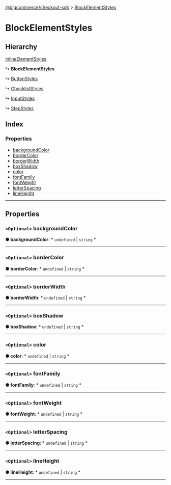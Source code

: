 [@bigcommerce/checkout-sdk](../README.md) > [BlockElementStyles](../interfaces/blockelementstyles.md)

# BlockElementStyles

## Hierarchy

 [InlineElementStyles](inlineelementstyles.md)

**↳ BlockElementStyles**

↳  [ButtonStyles](buttonstyles.md)

↳  [ChecklistStyles](checkliststyles.md)

↳  [InputStyles](inputstyles.md)

↳  [StepStyles](stepstyles.md)

## Index

### Properties

* [backgroundColor](blockelementstyles.md#backgroundcolor)
* [borderColor](blockelementstyles.md#bordercolor)
* [borderWidth](blockelementstyles.md#borderwidth)
* [boxShadow](blockelementstyles.md#boxshadow)
* [color](blockelementstyles.md#color)
* [fontFamily](blockelementstyles.md#fontfamily)
* [fontWeight](blockelementstyles.md#fontweight)
* [letterSpacing](blockelementstyles.md#letterspacing)
* [lineHeight](blockelementstyles.md#lineheight)

---

## Properties

<a id="backgroundcolor"></a>

### `<Optional>` backgroundColor

**● backgroundColor**: * `undefined` &#124; `string`
*

___
<a id="bordercolor"></a>

### `<Optional>` borderColor

**● borderColor**: * `undefined` &#124; `string`
*

___
<a id="borderwidth"></a>

### `<Optional>` borderWidth

**● borderWidth**: * `undefined` &#124; `string`
*

___
<a id="boxshadow"></a>

### `<Optional>` boxShadow

**● boxShadow**: * `undefined` &#124; `string`
*

___
<a id="color"></a>

### `<Optional>` color

**● color**: * `undefined` &#124; `string`
*

___
<a id="fontfamily"></a>

### `<Optional>` fontFamily

**● fontFamily**: * `undefined` &#124; `string`
*

___
<a id="fontweight"></a>

### `<Optional>` fontWeight

**● fontWeight**: * `undefined` &#124; `string`
*

___
<a id="letterspacing"></a>

### `<Optional>` letterSpacing

**● letterSpacing**: * `undefined` &#124; `string`
*

___
<a id="lineheight"></a>

### `<Optional>` lineHeight

**● lineHeight**: * `undefined` &#124; `string`
*

___

